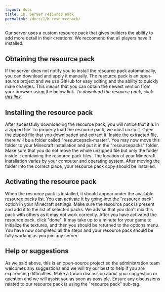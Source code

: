 ```yaml
---
layout: docs
title: 1h. Server resource pack
permalink: /docs/1/h-resourcepack/
---
```


Our server uses a custom resource pack that gives builders the ability to add more detail in their creations.
We reccomend that all players have it installed.

## Obtaining the resource pack
If the server does not notify you to install the resource pack automatically, you can download and apply it manually.
The resource pack is an open-source project and we use GitHub for easy editing and the ability to quickly male changes.
This means that you can obtain the newest version from your browser using the below link.
_To download the resource pack, click [this link](https://github.com/shadowga/resourcepack/archive/master.zip)._

## Installing the resource pack
After sucessfully downloading the resource pack, you will notice that it is in a zipped file.
To properly load the resource pack, we must unzip it.
Open the zipped file that you downloaded and extract it.
Inside the extracted file, there will be a folder called "resourcepack-master".
You may now move this folder to your Minecraft installation and put it in the "resourcepacks" folder.
Make sure that you do not move the whole unzipped file but only the folder inside it containing the resource pack files.
The location of your Minecraft installation varies by your computer and operating system.
After moving the folder into the correct place, your resource pack copy should be installed.

## Activating the resource pack
When the resource pack is installed, it should appear under the available resource packs list.
You can activate it by going into the "resource pack" option in your Minecraft settings.
Make sure the resource pack is present and add it to the list of selected packs.
We advise that you don't mix this pack with others as it may not work correctly.
After you have activated the resource pack, click "done".
It may take up to a minute for your game to initialize the textures, and then you should be returned to the options menu.
You have now completed all the steps and your resource pack should be fully working as you join any server.

## Help or suggestions
As we said above, this is an open-source project so the administration team welcomes any suggestions and we will try our best to help if you are expirencing difficulties.
Make a forum discussion about your suggestion or question and we will assist you as soon as possible.
Ensure any discussions related to our resource pack is using the "resource pack" sub-tag.
